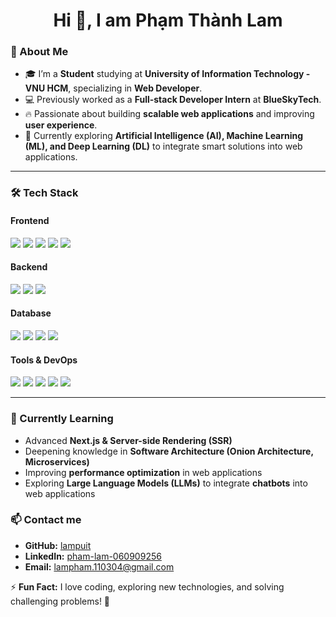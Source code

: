 <div align="center">

# **Hi 👋, I am Phạm Thành Lam**

</div>


### 🚀 About Me  
- 🎓 I’m a **Student** studying at **University of Information Technology - VNU HCM**, specializing in **Web Developer**.  
- 💻 Previously worked as a **Full-stack Developer Intern** at **BlueSkyTech**.  
- 🔥 Passionate about building **scalable web applications** and improving **user experience**.
- 🤖 Currently exploring **Artificial Intelligence (AI), Machine Learning (ML), and Deep Learning (DL)** to integrate smart solutions into web applications.    

---

### 🛠 Tech Stack  

#### **Frontend**  
<p align="left">
  <a href="https://react.dev/" target="_blank"><img src="https://img.shields.io/badge/React-61DAFB?style=for-the-badge&logo=react&logoColor=white" /></a>
  <a href="https://nextjs.org/" target="_blank"><img src="https://img.shields.io/badge/Next.js-000000?style=for-the-badge&logo=nextdotjs&logoColor=white" /></a>
  <a href="https://tailwindcss.com/" target="_blank"><img src="https://img.shields.io/badge/TailwindCSS-06B6D4?style=for-the-badge&logo=tailwindcss&logoColor=white" /></a>
  <a href="https://mui.com/" target="_blank"><img src="https://img.shields.io/badge/MaterialUI-007FFF?style=for-the-badge&logo=mui&logoColor=white" /></a>
  <a href="https://ui.shadcn.com/" target="_blank"><img src="https://img.shields.io/badge/ShadCN-000000?style=for-the-badge&logo=shadcn&logoColor=white" /></a>
</p>

#### **Backend**  
<p align="left">
  <a href="https://dotnet.microsoft.com/en-us/" target="_blank"><img src="https://img.shields.io/badge/.NET%20Core-512BD4?style=for-the-badge&logo=dotnet&logoColor=white" /></a>
  <a href="https://learn.microsoft.com/en-us/ef/" target="_blank"><img src="https://img.shields.io/badge/Entity%20Framework-512BD4?style=for-the-badge&logo=efcore&logoColor=white" /></a>
  <a href="https://restfulapi.net/" target="_blank"><img src="https://img.shields.io/badge/REST%20API-02569B?style=for-the-badge&logo=fastapi&logoColor=white" /></a>
</p>

#### **Database**  
<p align="left">
  <a href="https://www.microsoft.com/en-us/sql-server/" target="_blank"><img src="https://img.shields.io/badge/SQL%20Server-CC2927?style=for-the-badge&logo=microsoftsqlserver&logoColor=white" /></a>
  <a href="https://www.mysql.com/" target="_blank"><img src="https://img.shields.io/badge/MySQL-4479A1?style=for-the-badge&logo=mysql&logoColor=white" /></a>
  <a href="https://www.postgresql.org/" target="_blank"><img src="https://img.shields.io/badge/PostgreSQL-336791?style=for-the-badge&logo=postgresql&logoColor=white" /></a>
  <a href="https://www.mongodb.com/" target="_blank"><img src="https://img.shields.io/badge/MongoDB-47A248?style=for-the-badge&logo=mongodb&logoColor=white" /></a>
</p>

#### **Tools & DevOps**  
<p align="left">
  <a href="https://git-scm.com/" target="_blank"><img src="https://img.shields.io/badge/Git-F05032?style=for-the-badge&logo=git&logoColor=white" /></a>
  <a href="https://www.postman.com/" target="_blank"><img src="https://img.shields.io/badge/Postman-FF6C37?style=for-the-badge&logo=postman&logoColor=white" /></a>
  <a href="https://swagger.io/" target="_blank"><img src="https://img.shields.io/badge/Swagger-85EA2D?style=for-the-badge&logo=swagger&logoColor=white" /></a>
  <a href="https://learn.microsoft.com/en-us/iis/" target="_blank"><img src="https://img.shields.io/badge/IIS-0078D4?style=for-the-badge&logo=windows&logoColor=white" /></a>
  <a href="https://www.docker.com/" target="_blank"><img src="https://img.shields.io/badge/Docker-2496ED?style=for-the-badge&logo=docker&logoColor=white" /></a>
</p>

---

### 📖 Currently Learning 
- Advanced **Next.js & Server-side Rendering (SSR)**  
- Deepening knowledge in **Software Architecture (Onion Architecture, Microservices)**  
- Improving **performance optimization** in web applications
- Exploring **Large Language Models (LLMs)** to integrate **chatbots** into web applications  

### 📫 Contact me  
- **GitHub:** [lampuit](https://github.com/lampuit)  
- **LinkedIn:** [pham-lam-060909256](https://www.linkedin.com/in/pham-lam-060909256)  
- **Email:** lampham.110304@gmail.com  

⚡ **Fun Fact:** I love coding, exploring new technologies, and solving challenging problems! 🚀  

